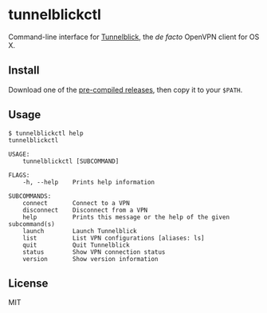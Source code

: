 # tunnelblickctl

Command-line interface for [Tunnelblick](https://tunnelblick.net/), the *de facto* OpenVPN client for OS X.

## Install

Download one of the [pre-compiled releases](https://github.com/benwebber/tunnelblickctl/releases/), then copy it to your `$PATH`.

## Usage

```
$ tunnelblickctl help
tunnelblickctl

USAGE:
    tunnelblickctl [SUBCOMMAND]

FLAGS:
    -h, --help    Prints help information

SUBCOMMANDS:
    connect       Connect to a VPN
    disconnect    Disconnect from a VPN
    help          Prints this message or the help of the given subcommand(s)
    launch        Launch Tunnelblick
    list          List VPN configurations [aliases: ls]
    quit          Quit Tunnelblick
    status        Show VPN connection status
    version       Show version information
```

## License

MIT
